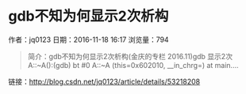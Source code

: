 # gdb不知为何显示2次析构
作者：jq0123
日期：2016-11-18 16:17
浏览量：794
> 简介：gdb不知为何显示2次析构(金庆的专栏 2016.11)gdb 显示2次 A::~A():(gdb) bt
#0  A::~A (this=0x602010, __in_chrg=) at main....

 链接：http://blog.csdn.net/jq0123/article/details/53218208
